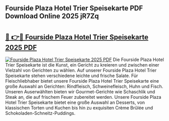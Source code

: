 ## Fourside Plaza Hotel Trier Speisekarte PDF Download Online 2025 jR7Zq

# <h2><a href="http://gcb6jx9.nevu.top/?p=Fourside+Plaza+Hotel+Trier+Speisekarte">🔗 👉🔴 Fourside Plaza Hotel Trier Speisekarte 2025 PDF</a></h2>

[![Fourside Plaza Hotel Trier Speisekarte 2025 PDF](https://i.imgur.com/dBaPXMq.png)](http://gcb6jx9.nevu.top/?p=Fourside+Plaza+Hotel+Trier+Speisekarte)
Die Fourside Plaza Hotel Trier Speisekarte ist die Kunst, ein Gericht zu kreieren und zwischen einer Vielzahl von Gerichten zu wählen. Auf unserer Fourside Plaza Hotel Trier Speisekarte stehen verschiedene leichte und frische Salate. Für Fleischliebhaber bietet unsere Fourside Plaza Hotel Trier Speisekarte eine große Auswahl an Gerichten: Rindfleisch, Schweinefleisch, Huhn und Fisch. Unseren Auserwählten bieten wir Gourmet-Gerichte wie Schaschlik und Steak an, die auf frischem Feuer zubereitet werden. Unsere Fourside Plaza Hotel Trier Speisekarte bietet eine große Auswahl an Desserts, von klassischen Torten und Kuchen bis hin zu exquisiten Crème Brûlée und Schokoladen-Schneitz-Puddings.
